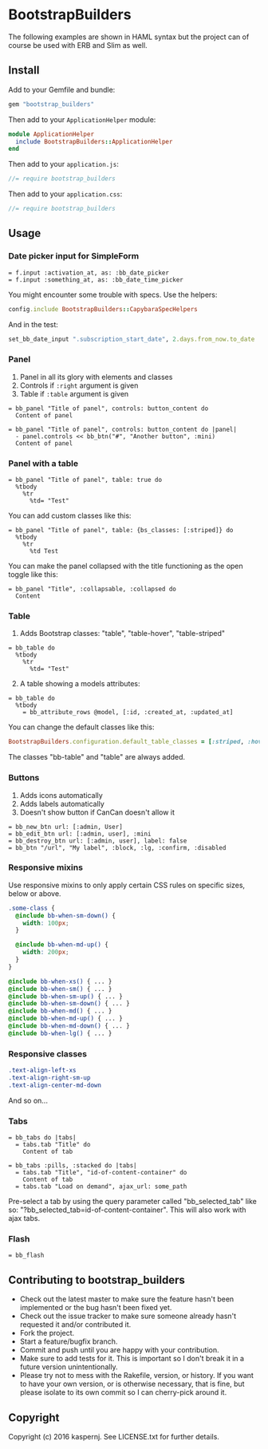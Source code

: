 # BootstrapBuilders

The following examples are shown in HAML syntax but the project can of course be used with ERB and Slim as well.

## Install

Add to your Gemfile and bundle:
```ruby
gem "bootstrap_builders"
```

Then add to your `ApplicationHelper` module:
```ruby
module ApplicationHelper
  include BootstrapBuilders::ApplicationHelper
end
```

Then add to your `application.js`:
```javascript
//= require bootstrap_builders
```

Then add to your `application.css`:
```scss
//= require bootstrap_builders
```

## Usage

### Date picker input for SimpleForm

```haml
= f.input :activation_at, as: :bb_date_picker
= f.input :something_at, as: :bb_date_time_picker
```

You might encounter some trouble with specs. Use the helpers:
```ruby
config.include BootstrapBuilders::CapybaraSpecHelpers
```

And in the test:
```ruby
set_bb_date_input ".subscription_start_date", 2.days.from_now.to_date
```

### Panel

1. Panel in all its glory with elements and classes
2. Controls if `:right` argument is given
3. Table if `:table` argument is given

```haml
= bb_panel "Title of panel", controls: button_content do
  Content of panel
```

```haml
= bb_panel "Title of panel", controls: button_content do |panel|
  - panel.controls << bb_btn("#", "Another button", :mini)
  Content of panel
```

### Panel with a table

```haml
= bb_panel "Title of panel", table: true do
  %tbody
    %tr
      %td= "Test"
```

You can add custom classes like this:
```haml
= bb_panel "Title of panel", table: {bs_classes: [:striped]} do
  %tbody
    %tr
      %td Test
```

You can make the panel collapsed with the title functioning as the open toggle like this:
```haml
= bb_panel "Title", :collapsable, :collapsed do
  Content
```

### Table

1. Adds Bootstrap classes: "table", "table-hover", "table-striped"

```haml
= bb_table do
  %tbody
    %tr
      %td= "Test"
```

2. A table showing a models attributes:

```haml
= bb_table do
  %tbody
    = bb_attribute_rows @model, [:id, :created_at, :updated_at]
```

You can change the default classes like this:
```ruby
BootstrapBuilders.configuration.default_table_classes = [:striped, :hover]
```

The classes "bb-table" and "table" are always added.

### Buttons

1. Adds icons automatically
2. Adds labels automatically
3. Doesn't show button if CanCan doesn't allow it

```haml
= bb_new_btn url: [:admin, User]
= bb_edit_btn url: [:admin, user], :mini
= bb_destroy_btn url: [:admin, user], label: false
= bb_btn "/url", "My label", :block, :lg, :confirm, :disabled
```

### Responsive mixins

Use responsive mixins to only apply certain CSS rules on specific sizes, below or above.

```scss
.some-class {
  @include bb-when-sm-down() {
    width: 100px;
  }

  @include bb-when-md-up() {
    width: 200px;
  }
}

@include bb-when-xs() { ... }
@include bb-when-sm() { ... }
@include bb-when-sm-up() { ... }
@include bb-when-sm-down() { ... }
@include bb-when-md() { ... }
@include bb-when-md-up() { ... }
@include bb-when-md-down() { ... }
@include bb-when-lg() { ... }
```

### Responsive classes

```scss
.text-align-left-xs
.text-align-right-sm-up
.text-align-center-md-down
```

And so on...

### Tabs

```haml
= bb_tabs do |tabs|
  = tabs.tab "Title" do
    Content of tab
```

```haml
= bb_tabs :pills, :stacked do |tabs|
  = tabs.tab "Title", "id-of-content-container" do
    Content of tab
  = tabs.tab "Load on demand", ajax_url: some_path
```

Pre-select a tab by using the query parameter called "bb_selected_tab" like so: "?bb_selected_tab=id-of-content-container". This will also work with ajax tabs.

### Flash

```haml
= bb_flash
```

## Contributing to bootstrap_builders

* Check out the latest master to make sure the feature hasn't been implemented or the bug hasn't been fixed yet.
* Check out the issue tracker to make sure someone already hasn't requested it and/or contributed it.
* Fork the project.
* Start a feature/bugfix branch.
* Commit and push until you are happy with your contribution.
* Make sure to add tests for it. This is important so I don't break it in a future version unintentionally.
* Please try not to mess with the Rakefile, version, or history. If you want to have your own version, or is otherwise necessary, that is fine, but please isolate to its own commit so I can cherry-pick around it.

## Copyright

Copyright (c) 2016 kaspernj. See LICENSE.txt for
further details.

